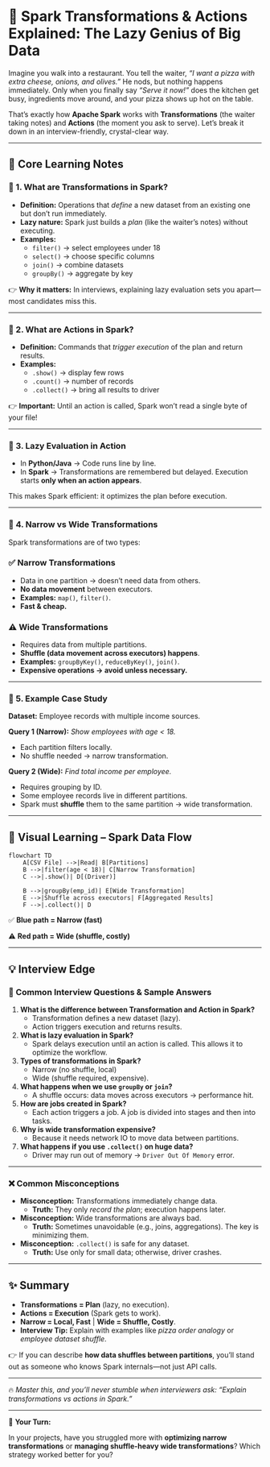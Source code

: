 # 🚀 Spark Transformations & Actions Explained: The Lazy Genius of Big Data

Imagine you walk into a restaurant. You tell the waiter, *“I want a pizza with extra cheese, onions, and olives.”* He nods, but nothing happens immediately. Only when you finally say *“Serve it now!”* does the kitchen get busy, ingredients move around, and your pizza shows up hot on the table.

That’s exactly how **Apache Spark** works with **Transformations** (the waiter taking notes) and **Actions** (the moment you ask to serve). Let’s break it down in an interview-friendly, crystal-clear way.

---

## 🧩 Core Learning Notes

### 🔹 1. What are Transformations in Spark?

- **Definition:** Operations that *define* a new dataset from an existing one but don’t run immediately.
- **Lazy nature:** Spark just builds a *plan* (like the waiter’s notes) without executing.
- **Examples:**
    - `filter()` → select employees under 18
    - `select()` → choose specific columns
    - `join()` → combine datasets
    - `groupBy()` → aggregate by key

👉 **Why it matters:** In interviews, explaining lazy evaluation sets you apart—most candidates miss this.

---

### 🔹 2. What are Actions in Spark?

- **Definition:** Commands that *trigger execution* of the plan and return results.
- **Examples:**
    - `.show()` → display few rows
    - `.count()` → number of records
    - `.collect()` → bring all results to driver

👉 **Important:** Until an action is called, Spark won’t read a single byte of your file!

---

### 🔹 3. Lazy Evaluation in Action

- In **Python/Java** → Code runs line by line.
- In **Spark** → Transformations are remembered but delayed. Execution starts **only when an action appears**.

This makes Spark efficient: it optimizes the plan before execution.

---

### 🔹 4. Narrow vs Wide Transformations

Spark transformations are of two types:

### ✅ Narrow Transformations

- Data in one partition → doesn’t need data from others.
- **No data movement** between executors.
- **Examples:** `map()`, `filter()`.
- **Fast & cheap.**

### ⚠️ Wide Transformations

- Requires data from multiple partitions.
- **Shuffle (data movement across executors) happens**.
- **Examples:** `groupByKey()`, `reduceByKey()`, `join()`.
- **Expensive operations → avoid unless necessary.**

---

### 🔹 5. Example Case Study

**Dataset:** Employee records with multiple income sources.

**Query 1 (Narrow):** *Show employees with age < 18.*

- Each partition filters locally.
- No shuffle needed → narrow transformation.

**Query 2 (Wide):** *Find total income per employee.*

- Requires grouping by ID.
- Some employee records live in different partitions.
- Spark must **shuffle** them to the same partition → wide transformation.

---

## 🎨 Visual Learning – Spark Data Flow

```mermaid
flowchart TD
    A[CSV File] -->|Read| B[Partitions]
    B -->|filter(age < 18)| C[Narrow Transformation]
    C -->|.show()| D[(Driver)]

    B -->|groupBy(emp_id)| E[Wide Transformation]
    E -->|Shuffle across executors| F[Aggregated Results]
    F -->|.collect()| D

```

✅ **Blue path = Narrow (fast)**

⚠️ **Red path = Wide (shuffle, costly)**

---

## 💡 Interview Edge

### 🔑 Common Interview Questions & Sample Answers

1. **What is the difference between Transformation and Action in Spark?**
    - Transformation defines a new dataset (lazy).
    - Action triggers execution and returns results.
2. **What is lazy evaluation in Spark?**
    - Spark delays execution until an action is called. This allows it to optimize the workflow.
3. **Types of transformations in Spark?**
    - Narrow (no shuffle, local)
    - Wide (shuffle required, expensive).
4. **What happens when we use `groupBy` or `join`?**
    - A shuffle occurs: data moves across executors → performance hit.
5. **How are jobs created in Spark?**
    - Each action triggers a job. A job is divided into stages and then into tasks.
6. **Why is wide transformation expensive?**
    - Because it needs network IO to move data between partitions.
7. **What happens if you use `.collect()` on huge data?**
    - Driver may run out of memory → `Driver Out Of Memory` error.

---

### ❌ Common Misconceptions

- **Misconception:** Transformations immediately change data.
    - **Truth:** They only *record the plan*; execution happens later.
- **Misconception:** Wide transformations are always bad.
    - **Truth:** Sometimes unavoidable (e.g., joins, aggregations). The key is minimizing them.
- **Misconception:** `.collect()` is safe for any dataset.
    - **Truth:** Use only for small data; otherwise, driver crashes.

---

## ✨ Summary

- **Transformations = Plan** (lazy, no execution).
- **Actions = Execution** (Spark gets to work).
- **Narrow = Local, Fast** | **Wide = Shuffle, Costly**.
- **Interview Tip:** Explain with examples like *pizza order analogy* or *employee dataset shuffle*.

👉 If you can describe **how data shuffles between partitions**, you’ll stand out as someone who knows Spark internals—not just API calls.

---

🔥 *Master this, and you’ll never stumble when interviewers ask: “Explain transformations vs actions in Spark.”*

---

💬 **Your Turn:**

In your projects, have you struggled more with **optimizing narrow transformations** or **managing shuffle-heavy wide transformations**? Which strategy worked better for you?